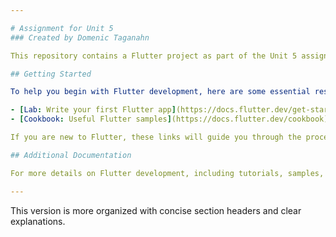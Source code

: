```yaml
---

# Assignment for Unit 5  
### Created by Domenic Taganahn

This repository contains a Flutter project as part of the Unit 5 assignment. It provides a starting point for developing a Flutter application.

## Getting Started

To help you begin with Flutter development, here are some essential resources:

- [Lab: Write your first Flutter app](https://docs.flutter.dev/get-started/codelab)
- [Cookbook: Useful Flutter samples](https://docs.flutter.dev/cookbook)

If you are new to Flutter, these links will guide you through the process of setting up your first Flutter project and include helpful examples.

## Additional Documentation

For more details on Flutter development, including tutorials, samples, and API references, visit the official [Flutter documentation](https://docs.flutter.dev/).

---
```


This version is more organized with concise section headers and clear explanations.
